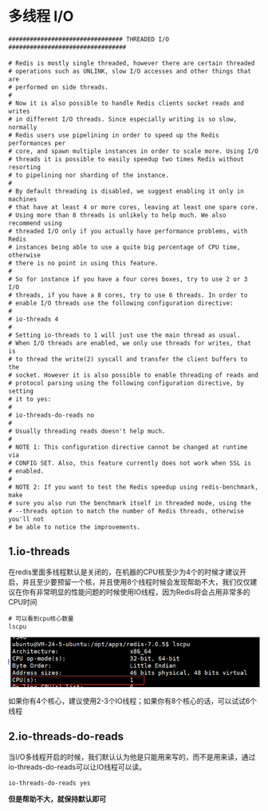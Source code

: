 # 多线程 I/O

```SH
################################ THREADED I/O #################################

# Redis is mostly single threaded, however there are certain threaded
# operations such as UNLINK, slow I/O accesses and other things that are
# performed on side threads.
#
# Now it is also possible to handle Redis clients socket reads and writes
# in different I/O threads. Since especially writing is so slow, normally
# Redis users use pipelining in order to speed up the Redis performances per
# core, and spawn multiple instances in order to scale more. Using I/O
# threads it is possible to easily speedup two times Redis without resorting
# to pipelining nor sharding of the instance.
#
# By default threading is disabled, we suggest enabling it only in machines
# that have at least 4 or more cores, leaving at least one spare core.
# Using more than 8 threads is unlikely to help much. We also recommend using
# threaded I/O only if you actually have performance problems, with Redis
# instances being able to use a quite big percentage of CPU time, otherwise
# there is no point in using this feature.
#
# So for instance if you have a four cores boxes, try to use 2 or 3 I/O
# threads, if you have a 8 cores, try to use 6 threads. In order to
# enable I/O threads use the following configuration directive:
#
# io-threads 4
#
# Setting io-threads to 1 will just use the main thread as usual.
# When I/O threads are enabled, we only use threads for writes, that is
# to thread the write(2) syscall and transfer the client buffers to the
# socket. However it is also possible to enable threading of reads and
# protocol parsing using the following configuration directive, by setting
# it to yes:
#
# io-threads-do-reads no
#
# Usually threading reads doesn't help much.
#
# NOTE 1: This configuration directive cannot be changed at runtime via
# CONFIG SET. Also, this feature currently does not work when SSL is
# enabled.
#
# NOTE 2: If you want to test the Redis speedup using redis-benchmark, make
# sure you also run the benchmark itself in threaded mode, using the
# --threads option to match the number of Redis threads, otherwise you'll not
# be able to notice the improvements.
```

## 1.io-threads

在redis里面多线程默认是关闭的，在机器的CPU核至少为4个的时候才建议开启，并且至少要预留一个核，并且使用8个线程时候会发现帮助不大，我们仅仅建议在你有非常明显的性能问题的时候使用IO线程，因为Redis将会占用非常多的CPU时间

```
# 可以看到cpu核心数量
lscpu
```

![image-20221129144434582](https://raw.githubusercontent.com/bigshcool/myPic/main/image-20221129144434582.png)

如果你有4个核心，建议使用2-3个IO线程；如果你有8个核心的话，可以试试6个线程

## 2.io-threads-do-reads

当I/O多线程开启的时候，我们默认认为他是只能用来写的，而不是用来读，通过io-threads-do-reads可以让IO线程可以读。

```sh
io-threads-do-reads yes
```

**但是帮助不大，就保持默认即可**